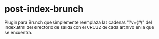 # post-index-brunch

Plugin para Brunch que simplemente reemplaza las cadenas "?v={#}" del index.html del directorio de salida con el CRC32 de cada archivo en la que se encuentra.

